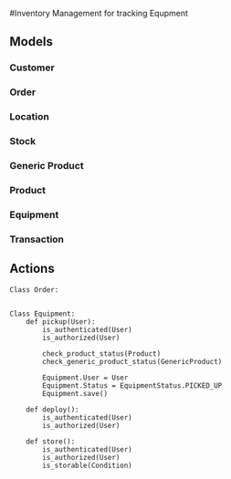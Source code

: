 #Inventory Management for tracking Equpment

## Models

### Customer
### Order
### Location
### Stock
### Generic Product
### Product
### Equipment
### Transaction

## Actions
```
Class Order:


Class Equipment:
    def pickup(User):
        is_authenticated(User)
        is_authorized(User)
        
        check_product_status(Product)
        check_generic_product_status(GenericProduct)
        
        Equipment.User = User
        Equipment.Status = EquipmentStatus.PICKED_UP
        Equipment.save()
        
    def deploy():
        is_authenticated(User)
        is_authorized(User)
        
    def store():
        is_authenticated(User)
        is_authorized(User)
        is_storable(Condition)
```